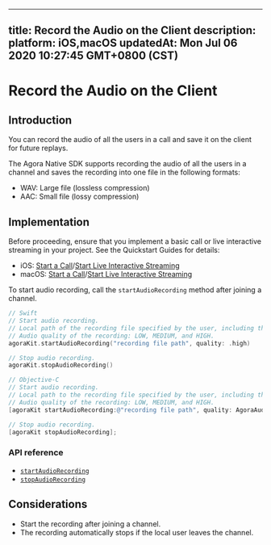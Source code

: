 
---
title: Record the Audio on the Client
description: 
platform: iOS,macOS
updatedAt: Mon Jul 06 2020 10:27:45 GMT+0800 (CST)
---
# Record the Audio on the Client
## Introduction

You can record the audio of all the users in a call and save it on the client for future replays. 

The Agora Native SDK supports recording the audio of all the users in a channel and saves the recording into one file in the following formats: 

- WAV: Large file (lossless compression)
- AAC: Small file (lossy compression)

## Implementation

Before proceeding, ensure that you implement a basic call or live interactive streaming in your project. See the Quickstart Guides for details:

- iOS: [Start a Call](../../en/Voice/start_call_ios.md)/[Start Live Interactive Streaming](../../en/Voice/start_live_ios.md)
- macOS: [Start a Call](../../en/Voice/start_call_mac.md)/[Start Live Interactive Streaming](../../en/Voice/start_live_mac.md)

To start audio recording, call the `startAudioRecording` method after joining a channel.

```swift
// Swift
// Start audio recording.
// Local path of the recording file specified by the user, including the filename and format.
// Audio quality of the recording: LOW, MEDIUM, and HIGH.
agoraKit.startAudioRecording("recording file path", quality: .high)

// Stop audio recording.
agoraKit.stopAudioRecording()
```

```objective-c
// Objective-C
// Start audio recording.
// Local path to the recording file specified by the user, including the filename and format.
// Audio quality of the recording: LOW, MEDIUM, and HIGH.
[agoraKit startAudioRecording:@"recording file path", quality: AgoraAudioRecordingQualityHigh];

// Stop audio recording.
[agoraKit stopAudioRecording];
```

### API reference

- [`startAudioRecording`](https://docs.agora.io/en/Voice/API%20Reference/oc/Classes/AgoraRtcEngineKit.html#//api/name/startAudioRecording:quality:)
- [`stopAudioRecording`](https://docs.agora.io/en/Voice/API%20Reference/oc/Classes/AgoraRtcEngineKit.html#//api/name/stopAudioRecording)

## Considerations

- Start the recording after joining a channel.
- The recording automatically stops if the local user leaves the channel. 

